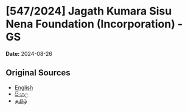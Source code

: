 # [547/2024] Jagath Kumara Sisu Nena Foundation (Incorporation) - GS

**Date:** 2024-08-26

## Original Sources

- [English](https://documents.gov.lk/view/bills/2024/8/547-2024_E.pdf)
- [සිංහල](https://documents.gov.lk/view/bills/2024/8/547-2024_S.pdf)
- [தமிழ்](https://documents.gov.lk/view/bills/2024/8/547-2024_T.pdf)
